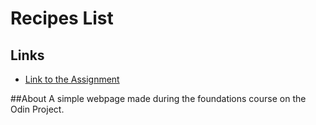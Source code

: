 # Recipes List

## Links
- [Link to the Assignment](http://www.theodinproject.com/paths/foundations/course/foundations/lessons/recipes)

##About
A simple webpage made during the foundations course on the Odin Project.

